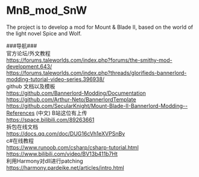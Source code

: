 # MnB_mod_SnW  
The project is to develop a mod for Mount &amp; Blade II, based on the world of the light novel Spice and Wolf.  
  
  
###导航###  
官方论坛/外文教程  
https://forums.taleworlds.com/index.php?forums/the-smithy-mod-development.643/  
https://forums.taleworlds.com/index.php?threads/glorifieds-bannerlord-modding-tutorial-video-series.396938/  
github 文档以及模板  
https://github.com/Bannerlord-Modding/Documentation    
https://github.com/Arthur-Neto/BannerlordTemplate  
https://github.com/SecularKnight/Mount-Blade-II-Bannerlord-Modding--References  (中文)
B站这位有上传  
https://space.bilibili.com/89263661  
拆包在线文档  
https://docs.qq.com/doc/DUG16cVh1eXVPSnBy  
c#在线教程  
https://www.runoob.com/csharp/csharp-tutorial.html  
https://www.bilibili.com/video/BV13b411b7Ht  
利用Harmony对dll进行patching  
https://harmony.pardeike.net/articles/intro.html

